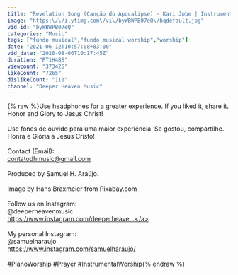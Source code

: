 ```yaml
---
title: "Revelation Song (Canção do Apocalipse) - Kari Jobe | Instrumental Worship | Fundo Musical"
image: "https:\/\/i.ytimg.com\/vi\/byWBWPB07eQ\/hqdefault.jpg"
vid_id: "byWBWPB07eQ"
categories: "Music"
tags: ["fundo musical","fundo musical worship","worship"]
date: "2021-06-12T10:57:08+03:00"
vid_date: "2020-08-06T10:17:45Z"
duration: "PT1H48S"
viewcount: "373425"
likeCount: "7265"
dislikeCount: "111"
channel: "Deeper Heaven Music"
---
```

{% raw %}Use headphones for a greater experience. If you liked it, share it. Honor and Glory to Jesus Christ!<br /><br />Use fones de ouvido para uma maior experiência. Se gostou, compartilhe. Honra e Glória a Jesus Cristo!<br /><br />Contact (Email):<br />contatodhmusic@gmail.com<br /><br />Produced by Samuel H. Araújo.<br /><br />Image by Hans Braxmeier from Pixabay.com<br /><br />Follow us on Instagram:<br />@deeperheavenmusic<br /><a rel="nofollow" target="blank" href="https://www.instagram.com/deeperheave...">https://www.instagram.com/deeperheave...</a><br /><br />My personal Instagram:<br />@samuelharaujo<br /><a rel="nofollow" target="blank" href="https://www.instagram.com/samuelharaujo/">https://www.instagram.com/samuelharaujo/</a><br /><br />#PianoWorship #Prayer #InstrumentalWorship{% endraw %}
